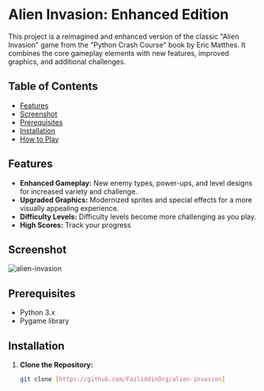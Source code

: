 # Alien Invasion: Enhanced Edition

This project is a reimagined and enhanced version of the classic "Alien Invasion" game from the "Python Crash Course" book by Eric Matthes. It combines the core gameplay elements with new features, improved graphics, and additional challenges.

## Table of Contents

- [Features](#features)
- [Screenshot](#screenshot)
- [Prerequisites](#prerequisites)
- [Installation](#installation)
- [How to Play](#how-to-play)

## Features

- **Enhanced Gameplay:** New enemy types, power-ups, and level designs for increased variety and challenge.
- **Upgraded Graphics:** Modernized sprites and special effects for a more visually appealing experience.
- **Difficulty Levels:** Difficulty levels become more challenging as you play.
- **High Scores:**  Track your progress

## Screenshot

![alien-invasion](https://github.com/FazliddinOrg/alien-invasion/assets/103223186/792a4bfb-aa4d-4398-b56c-ad8b1428f607)

## Prerequisites

- Python 3.x
- Pygame library

## Installation

1. **Clone the Repository:**
   ```bash
   git clone [https://github.com/FazliddinOrg/alien-invasion]
